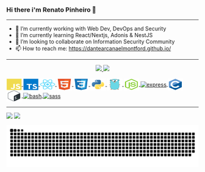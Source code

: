 ### Hi there i'm Renato Pinheiro 👋

<hr>

- 🔭 I’m currently working with Web Dev, DevOps and Security 
- 🌱 I’m currently learning React/Nextjs, Adonis & NestJS
- 👯 I’m looking to collaborate on Information Security Community
- 📫 How to reach me: https://dantearcanaelmontford.github.io/

<hr>

<div align="center">
  <a href="https://github.com/DanteArcanaelMontford">
  <img height="200em" src="https://github-readme-stats.vercel.app/api?username=DanteArcanaelMontford&show_icons=true&theme=dracula&include_all_commits=true&count_private=true"/>
  <img height="200em" src="https://github-readme-stats.vercel.app/api/top-langs/?username=DanteArcanaelMontford&layout=compact&langs_count=7&theme=dracula"/>
</div>

<div style="display: inline_block"><br>
  <img align="center" alt="Js" height="30" width="40" src="https://raw.githubusercontent.com/devicons/devicon/master/icons/javascript/javascript-plain.svg">
  <img align="center" alt="Ts" height="30" width="40" src="https://raw.githubusercontent.com/devicons/devicon/master/icons/typescript/typescript-plain.svg">
  <img align="center" alt="React" height="30" width="40" src="https://raw.githubusercontent.com/devicons/devicon/master/icons/react/react-original.svg">
  <img align="center" alt="HTML" height="30" width="40" src="https://raw.githubusercontent.com/devicons/devicon/master/icons/html5/html5-original.svg">
  <img align="center" alt="CSS" height="30" width="40" src="https://raw.githubusercontent.com/devicons/devicon/master/icons/css3/css3-original.svg">
  <img align="center" alt="Python" height="30" width="40" src="https://raw.githubusercontent.com/devicons/devicon/master/icons/python/python-original.svg">
  <img align="center" alt="Go" height="30" width="40" src="https://raw.githubusercontent.com/devicons/devicon/master/icons/go/go-original.svg">
  <img align="center" alt="nodejs" height="30" width="40" src="https://raw.githubusercontent.com/devicons/devicon/master/icons/nodejs/nodejs-original.svg">
  <img align="center" alt="express" height="30" width="40"src="https://cdn.jsdelivr.net/gh/devicons/devicon/icons/express/express-original.svg">  
  <img align="center" alt="C" height="30" width="40" src="https://raw.githubusercontent.com/devicons/devicon/master/icons/c/c-original.svg">
  <img align="center" alt="bash" height="30" width="40" src="https://raw.githubusercontent.com/devicons/devicon/master/icons/bash/bash-original.svg">
  <img align="center" alt="bash" height="30" width="40" src="https://cdn.jsdelivr.net/gh/devicons/devicon/icons/nestjs/nestjs-plain.svg">
  <img align="center" alt="sass" height="30" width="40" src="https://cdn.jsdelivr.net/gh/devicons/devicon/icons/sass/sass-original.svg">
</div>
  
 <hr>

<div> 
    <a href = "mailto:renato.dev.pinheiro@gmail.com"><img src="https://img.shields.io/badge/-Gmail-%23333?style=for-the-badge&logo=gmail&logoColor=white" target="_blank"></a>
    <a href="https://www.linkedin.com/in/renato-pinheiro-a75994171/" target="_blank"><img src="https://img.shields.io/badge/-LinkedIn-%230077B5?style=for-the-badge&logo=linkedin&logoColor=white" target="_blank"></a> 
  
   ![Snake animation](https://github.com/DanteArcanaelMontford/DanteArcanaelMontford/blob/output/github-contribution-grid-snake.svg)
</div>
